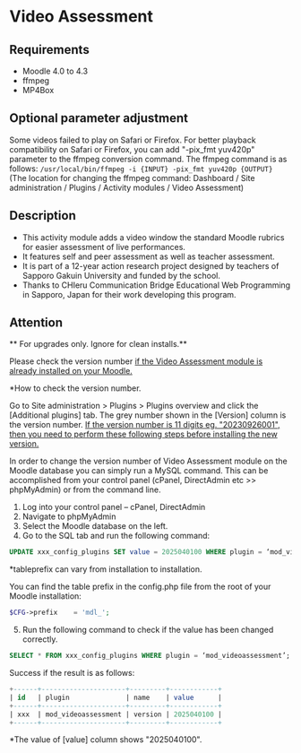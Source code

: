 Video Assessment
================

Requirements
------------

* Moodle 4.0 to 4.3
* ffmpeg
* MP4Box

Optional parameter adjustment
-----------------------------

Some videos failed to play on Safari or Firefox.
For better playback compatibility on Safari or Firefox, you can add  "-pix_fmt yuv420p" parameter to the ffmpeg conversion command.
The ffmpeg command is as follows:
`/usr/local/bin/ffmpeg -i {INPUT} -pix_fmt yuv420p {OUTPUT}`
(The location for changing the ffmpeg command: Dashboard / Site administration / Plugins / Activity modules / Video Assessment)

Description
-----------

* This activity module adds a video window the standard Moodle rubrics for easier assessment of live performances.
* It features self and peer assessment as well as teacher assessment.
* It is part of a 12-year action research project designed by teachers of Sapporo Gakuin University and funded by the school.
* Thanks to CHIeru Communication Bridge Educational Web Programming in Sapporo, Japan for their work developing this program.


Attention
-----------
** For upgrades only. Ignore for clean installs.**

Please check the version number <ins>if the Video Assessment module is already installed on your Moodle.</ins>

*How to check the version number.

Go to Site administration > Plugins > Plugins overview and click the [Additional plugins] tab. The grey number shown in the [Version] column is the version number.
<ins>If the version number is 11 digits eg. "20230926001", then you need to perform these following steps before installing the new version.</ins>

In order to change the version number of Video Assessment module on the Moodle database you can simply run a MySQL command. This can be accomplished from your control panel (cPanel, DirectAdmin etc >> phpMyAdmin) or from the command line.

1. Log into your control panel – cPanel, DirectAdmin
2. Navigate to phpMyAdmin
3. Select the Moodle database on the left.
4. Go to the SQL tab and run the following command:

```sql
UPDATE xxx_config_plugins SET value = 2025040100 WHERE plugin = ‘mod_videoassessment’;.
```
*tableprefix can vary from installation to installation.

You can find the table prefix in the config.php file from the root of your Moodle installation:
```php
$CFG->prefix    = 'mdl_';
```
5. Run the following command to check if the value has been changed correctly.

```sql
SELECT * FROM xxx_config_plugins WHERE plugin = ‘mod_videoassessment’;
```
Success if the result is as follows:
```sql
+------+---------------------+---------+------------+
| id   | plugin              | name    | value      |
+------+---------------------+---------+------------+
| xxx  | mod_videoassessment | version | 2025040100 |
+------+---------------------+---------+------------+
```
*The value of [value] column shows "2025040100".